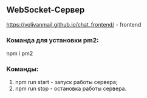 ## WebSocket-Сервер

https://volivanmail.github.io/chat_frontend/ - frontend

### Команда для установки pm2:
npm i pm2

### Kоманды:
1. npm run start - запуск работы сервера;
2. npm run stop - остановка работы сервера.
